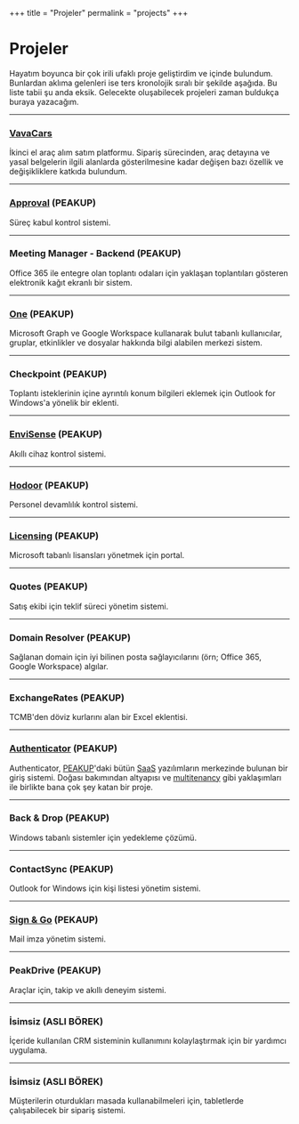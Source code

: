 +++
title = "Projeler"
permalink = "projects"
+++

# Projeler

Hayatım boyunca bir çok irili ufaklı proje geliştirdim ve içinde bulundum. Bunlardan aklıma gelenleri ise ters kronolojik sıralı bir şekilde aşağıda. Bu liste tabii şu anda eksik. Gelecekte oluşabilecek projeleri zaman buldukça buraya yazacağım.

---
### [VavaCars](https://vava.cars/)

İkinci el araç alım satım platformu. Sipariş sürecinden, araç detayına ve yasal belgelerin ilgili alanlarda gösterilmesine kadar değişen bazı özellik ve değişikliklere katkıda bulundum.

---
### [Approval](https://approval.peakup.org/) (PEAKUP)

Süreç kabul kontrol sistemi.

---
### Meeting Manager - Backend (PEAKUP)

Office 365 ile entegre olan toplantı odaları için yaklaşan toplantıları gösteren elektronik kağıt ekranlı bir sistem.

---
### [One](https://one.peakup.org) (PEAKUP)

Microsoft Graph ve Google Workspace kullanarak bulut tabanlı kullanıcılar, gruplar, etkinlikler ve dosyalar hakkında bilgi alabilen merkezi sistem.

---
### Checkpoint (PEAKUP)

Toplantı isteklerinin içine ayrıntılı konum bilgileri eklemek için Outlook for Windows'a yönelik bir eklenti.

---
### [EnviSense](https://noa.peakup.org) (PEAKUP)

Akıllı cihaz kontrol sistemi.

---
### [Hodoor](https://hodoor.peakup.org) (PEAKUP)

Personel devamlılık kontrol sistemi.

---
### [Licensing](https://licensing.peakup.org) (PEAKUP)

Microsoft tabanlı lisansları yönetmek için portal.

---
### Quotes (PEAKUP)

Satış ekibi için teklif süreci yönetim sistemi.

---
### Domain Resolver (PEAKUP)

Sağlanan domain için iyi bilinen posta sağlayıcılarını (örn; Office 365, Google Workspace) algılar.

---
### ExchangeRates (PEAKUP)

TCMB'den döviz kurlarını alan bir Excel eklentisi.

---
### [Authenticator](https://auth.peakup.org) (PEAKUP)

Authenticator, [PEAKUP](https://peakup.org/)'daki bütün [SaaS](https://tr.wikipedia.org/wiki/Hizmet_olarak_yaz%C4%B1l%C4%B1m) yazılımların merkezinde bulunan bir giriş sistemi. Doğası bakımından altyapısı ve [multitenancy](https://en.wikipedia.org/wiki/Multitenancy) gibi yaklaşımları ile birlikte bana çok şey katan bir proje.

---
### Back & Drop (PEAKUP)

Windows tabanlı sistemler için yedekleme çözümü.

---
### ContactSync (PEAKUP)

Outlook for Windows için kişi listesi yönetim sistemi.

---
### [Sign & Go](https://signandgo.peakup.org) (PEKAUP)

Mail imza yönetim sistemi.

---
### PeakDrive (PEAKUP)

Araçlar için, takip ve akıllı deneyim sistemi.

---
### İsimsiz (ASLI BÖREK)

İçeride kullanılan CRM sisteminin kullanımını kolaylaştırmak için bir yardımcı uygulama.

---
### İsimsiz (ASLI BÖREK)

Müşterilerin oturdukları masada kullanabilmeleri için, tabletlerde çalışabilecek bir sipariş sistemi.
